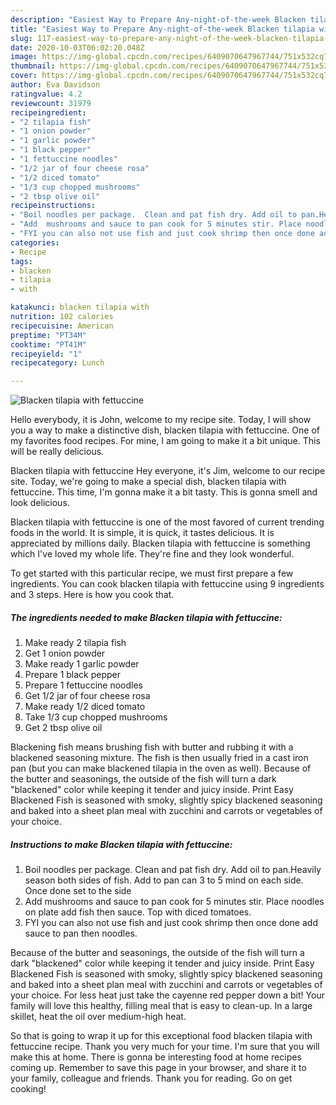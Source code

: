 ```yaml
---
description: "Easiest Way to Prepare Any-night-of-the-week Blacken tilapia with fettuccine"
title: "Easiest Way to Prepare Any-night-of-the-week Blacken tilapia with fettuccine"
slug: 117-easiest-way-to-prepare-any-night-of-the-week-blacken-tilapia-with-fettuccine
date: 2020-10-03T06:02:20.048Z
image: https://img-global.cpcdn.com/recipes/6409070647967744/751x532cq70/blacken-tilapia-with-fettuccine-recipe-main-photo.jpg
thumbnail: https://img-global.cpcdn.com/recipes/6409070647967744/751x532cq70/blacken-tilapia-with-fettuccine-recipe-main-photo.jpg
cover: https://img-global.cpcdn.com/recipes/6409070647967744/751x532cq70/blacken-tilapia-with-fettuccine-recipe-main-photo.jpg
author: Eva Davidson
ratingvalue: 4.2
reviewcount: 31979
recipeingredient:
- "2 tilapia fish"
- "1 onion powder"
- "1 garlic powder"
- "1 black pepper"
- "1 fettuccine noodles"
- "1/2 jar of four cheese rosa"
- "1/2 diced tomato"
- "1/3 cup chopped mushrooms"
- "2 tbsp olive oil"
recipeinstructions:
- "Boil noodles per package.  Clean and pat fish dry. Add oil to pan.Heavily season both sides of fish.  Add to pan can 3 to 5 mind on each side. Once done set to the side"
- "Add  mushrooms and sauce to pan cook for 5 minutes stir. Place noodles on plate add fish then sauce.  Top with diced tomatoes."
- "FYI you can also not use fish and just cook shrimp then once done add sauce to pan then noodles."
categories:
- Recipe
tags:
- blacken
- tilapia
- with

katakunci: blacken tilapia with 
nutrition: 102 calories
recipecuisine: American
preptime: "PT34M"
cooktime: "PT41M"
recipeyield: "1"
recipecategory: Lunch

---
```



![Blacken tilapia with fettuccine](https://img-global.cpcdn.com/recipes/6409070647967744/751x532cq70/blacken-tilapia-with-fettuccine-recipe-main-photo.jpg)

Hello everybody, it is John, welcome to my recipe site. Today, I will show you a way to make a distinctive dish, blacken tilapia with fettuccine. One of my favorites food recipes. For mine, I am going to make it a bit unique. This will be really delicious.

Blacken tilapia with fettuccine Hey everyone, it&#39;s Jim, welcome to our recipe site. Today, we&#39;re going to make a special dish, blacken tilapia with fettuccine. This time, I&#39;m gonna make it a bit tasty. This is gonna smell and look delicious.

Blacken tilapia with fettuccine is one of the most favored of current trending foods in the world. It is simple, it is quick, it tastes delicious. It is appreciated by millions daily. Blacken tilapia with fettuccine is something which I've loved my whole life. They're fine and they look wonderful.


To get started with this particular recipe, we must first prepare a few ingredients. You can cook blacken tilapia with fettuccine using 9 ingredients and 3 steps. Here is how you cook that.

<!--inarticleads1-->

##### The ingredients needed to make Blacken tilapia with fettuccine:

1. Make ready 2 tilapia fish
1. Get 1 onion powder
1. Make ready 1 garlic powder
1. Prepare 1 black pepper
1. Prepare 1 fettuccine noodles
1. Get 1/2 jar of four cheese rosa
1. Make ready 1/2 diced tomato
1. Take 1/3 cup chopped mushrooms
1. Get 2 tbsp olive oil


Blackening fish means brushing fish with butter and rubbing it with a blackened seasoning mixture. The fish is then usually fried in a cast iron pan (but you can make blackened tilapia in the oven as well). Because of the butter and seasonings, the outside of the fish will turn a dark &#34;blackened&#34; color while keeping it tender and juicy inside. Print Easy Blackened Fish is seasoned with smoky, slightly spicy blackened seasoning and baked into a sheet plan meal with zucchini and carrots or vegetables of your choice. 

<!--inarticleads2-->

##### Instructions to make Blacken tilapia with fettuccine:

1. Boil noodles per package.  Clean and pat fish dry. Add oil to pan.Heavily season both sides of fish.  Add to pan can 3 to 5 mind on each side. Once done set to the side
1. Add  mushrooms and sauce to pan cook for 5 minutes stir. Place noodles on plate add fish then sauce.  Top with diced tomatoes.
1. FYI you can also not use fish and just cook shrimp then once done add sauce to pan then noodles.


Because of the butter and seasonings, the outside of the fish will turn a dark &#34;blackened&#34; color while keeping it tender and juicy inside. Print Easy Blackened Fish is seasoned with smoky, slightly spicy blackened seasoning and baked into a sheet plan meal with zucchini and carrots or vegetables of your choice. For less heat just take the cayenne red pepper down a bit! Your family will love this healthy, filling meal that is easy to clean-up. In a large skillet, heat the oil over medium-high heat. 

So that is going to wrap it up for this exceptional food blacken tilapia with fettuccine recipe. Thank you very much for your time. I'm sure that you will make this at home. There is gonna be interesting food at home recipes coming up. Remember to save this page in your browser, and share it to your family, colleague and friends. Thank you for reading. Go on get cooking!
